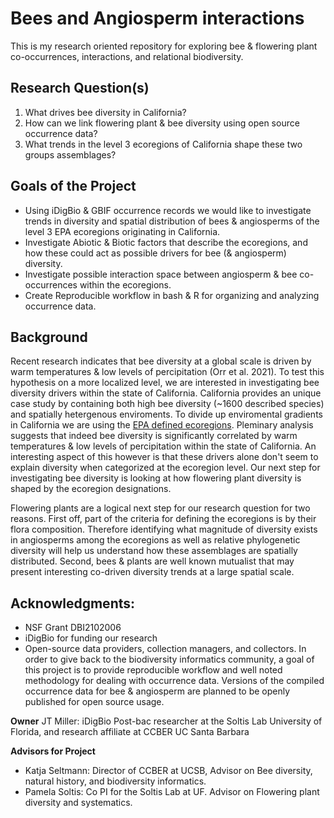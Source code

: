# Bees and Angiosperm interactions

This is my research oriented repository for exploring bee & flowering plant co-occurrences, interactions, and relational biodiversity. 

## **Research Question(s)**
1. What drives bee diversity in California? 
2. How can we link flowering plant & bee diversity using open source occurrence data? 
3. What trends in the level 3 ecoregions of California shape these two groups assemblages?

## **Goals of the Project**
- Using iDigBio & GBIF occurrence records we would like to investigate trends in diversity and spatial distribution of bees & angiosperms of the level 3 EPA ecoregions originating in California.
- Investigate Abiotic & Biotic factors that describe the ecoregions, and how these could act as possible drivers for bee (& angiosperm) diversity.
- Investigate possible interaction space between angiosperm & bee co-occurrences within the ecoregions. 
- Create Reproducible workflow in bash & R for organizing and analyzing occurrence data. 

## **Background**
Recent research indicates that bee diversity at a global scale is driven by warm temperatures & low levels of percipitation (Orr et al. 2021). To test this hypothesis on a more localized level, we are interested in investigating bee diversity drivers within the state of California. California provides an unique case study by containing both high bee diversity (~1600 described species) and spatially hetergenous enviroments. To divide up enviromental gradients in California we are using the [EPA defined ecoregions](https://gaftp.epa.gov/EPADataCommons/ORD/Ecoregions/ca/CA_eco_front_ofr20161021_sheet1.pdf). Pleminary analysis suggests that indeed bee diversity is significantly correlated by warm temperatures & low levels of percipitation within the state of California. An interesting aspect of this however is that these drivers alone don't seem to explain diversity when categorized at the ecoregion level. Our next step for investigating bee diversity is looking at how flowering plant diversity is shaped by the ecoregion designations. 

Flowering plants are a logical next step for our research question for two reasons. First off, part of the criteria for defining the ecoregions is by their flora composition. Therefore identifying what magnitude of diversity exists in angiosperms among the ecoregions as well as relative phylogenetic diversity will help us understand how these assemblages are spatially distributed. Second, bees & plants are well known mutualist that may present interesting co-driven diversity trends at a large spatial scale. 

## Acknowledgments:
- NSF Grant DBI2102006
- iDigBio for funding our research
- Open-source data providers, collection managers, and collectors. In order to give back to the biodiversity informatics community, a goal of this project is to provide reproducible workflow and well noted methodology for dealing with occurrence data. Versions of the compiled occurrence data for bee & angiosperm are planned to be openly published for open source usage.  

**Owner**
JT Miller: iDigBio Post-bac researcher at the Soltis Lab University of Florida, and research affiliate at CCBER UC Santa Barbara 

**Advisors for Project**
- Katja Seltmann: Director of CCBER at UCSB, Advisor on Bee diversity, natural history, and biodiversity informatics. 
- Pamela Soltis: Co PI for the Soltis Lab at UF. Advisor on Flowering plant diversity and systematics. 

